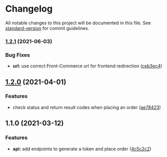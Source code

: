 # Changelog

All notable changes to this project will be documented in this file. See [standard-version](https://github.com/conventional-changelog/standard-version) for commit guidelines.

### [1.2.1](https://github.com/front-commerce/magento1-module-payline-front-commerce/compare/1.2.0...1.2.1) (2021-06-03)


### Bug Fixes

* **url:** use correct Front-Commerce url for frontend redirection ([ceb3ec4](https://github.com/front-commerce/magento1-module-payline-front-commerce/commit/ceb3ec4c0ec31a2338c5c74d28bfe1bc71f6e978))

## [1.2.0](https://github.com/front-commerce/magento1-module-payline-front-commerce/compare/1.1.0...1.2.0) (2021-04-01)


### Features

* check status and return result codes when placing an order ([ae78423](https://github.com/front-commerce/magento1-module-payline-front-commerce/commit/ae78423c28d4405c5b3e3dc5103e3c903c87cae6))

## 1.1.0 (2021-03-12)


### Features

* **api:** add endpoints to generate a token and place order ([4c5c2c2](https://github.com/front-commerce/magento1-module-payline-front-commerce/commit/4c5c2c2063c4632dbb11a2cc978f68853cae52df))
